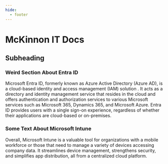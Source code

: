 ```yaml
---
hide:
  - footer
---
```


# McKinnon IT Docs

## Subheading

### Weird Section About Entra ID
Microsoft Entra ID, formerly known as Azure Active Directory (Azure AD), is a cloud-based identity and access management (IAM) solution . It acts as a directory and identity management service that resides in the cloud and offers authentication and authorization services to various Microsoft services such as Microsoft 365, Dynamics 365, and Microsoft Azure. Entra ID provides users with a single sign-on experience, regardless of whether their applications are cloud-based or on-premises.

### Some Text About Microsoft Intune

Overall, Microsoft Intune is a valuable tool for organizations with a mobile workforce or those that need to manage a variety of devices accessing company data. It streamlines device management, strengthens security, and simplifies app distribution, all from a centralized cloud platform.
